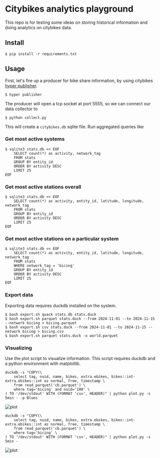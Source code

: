 # Citybikes analytics playground

This repo is for testing some ideas on storing historical information and doing
analytics on citybikes data.

## Install

```console
$ pip install -r requirements.txt
```

## Usage

First, let's fire up a producer for bike share information, by using citybikes
[hyper publisher].

```console
$ hyper publisher
```

[hyper publisher]: https://github.com/citybikes/hyper

The producer will open a tcp socket at port 5555, so we can connect our data
collector to

```console
$ python collect.py
```

This will create a `citybikes.db` sqlite file. Run aggregated queries like

### Get most active systems

```console
$ sqlite3 stats.db << EOF
    SELECT count(*) as activity, network_tag
    FROM stats
    GROUP BY entity_id
    ORDER BY activity DESC
    LIMIT 25
EOF
```

### Get most active stations overall

```console
$ sqlite3 stats.db << EOF
    SELECT count(*) as activity, entity_id, latitude, longitude, network_tag
    FROM stats
    GROUP BY entity_id
    ORDER BY activity DESC
    LIMIT 25
EOF
```

### Get most active stations on a particular system

```console
$ sqlite3 stats.db << EOF
    SELECT count(*) as activity, entity_id, latitude, longitude, network_tag
    FROM stats
    WHERE network_tag = 'bicing'
    GROUP BY entity_id
    ORDER BY activity DESC
    LIMIT 25
EOF
```

### Export data

Exporting data requires duckdb installed on the system.

```console
$ bash export.sh quack stats.db stats.duck
$ bash export.sh parquet stats.duck --from 2024-11-01 --to 2024-11-15 --network bicing > bicing.parquet
$ bash export.sh csv stats.duck --from 2024-11-01 --to 2024-11-15 --network bicing > bicing.csv
$ bash export.sh parquet stats.duck -o world.parquet
```

### Visualizing

Use the plot script to visualize information. This script requires duckdb and
a python environment with matplotlib.

```console
duckdb -s "COPY(\
    select tag, nuid, name, bikes, extra.ebikes, bikes::int-extra.ebikes::int as normal, free, timestamp \
    from read_parquet('cb.parquet') \
    where tag='bicing' and nuid='100' \
) TO '/dev/stdout' WITH (FORMAT 'csv', HEADER)" | python plot.py -s 5min - -p Blues
```
![plot](https://github.com/user-attachments/assets/afc5cea3-279f-4c2c-957e-5df320dd1cba)

```console
duckdb -s "COPY(\
    select tag, nuid, name, bikes, extra.ebikes, bikes::int-extra.ebikes::int as normal, free, timestamp \
    from read_parquet('cb.parquet') \
    where tag='bicing' \
) TO '/dev/stdout' WITH (FORMAT 'csv', HEADER)" | python plot.py -s 5min -
```
![plot](https://github.com/user-attachments/assets/e5502607-ce95-47a7-8252-b4fdc1a1cf79)
